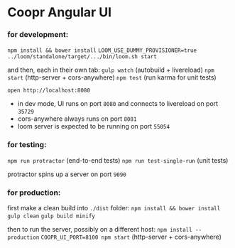 Coopr Angular UI
================

### for development:

`npm install && bower install`
`LOOM_USE_DUMMY_PROVISIONER=true ../loom/standalone/target/.../bin/loom.sh start`

and then, each in their own tab:
`gulp watch` (autobuild + livereload)
`npm start` (http-server + cors-anywhere)
`npm test` (run karma for unit tests)

`open http://localhost:8080`

* in dev mode, UI runs on port `8080` and connects to livereload on port `35729`
* cors-anywhere always runs on port `8081`
* loom server is expected to be running on port `55054`

### for testing:

`npm run protractor` (end-to-end tests)
`npm run test-single-run` (unit tests)

protractor spins up a server on port `9090`

### for production:

first make a clean build into `./dist` folder:
`npm install && bower install`
`gulp clean`
`gulp build minify`

then to run the server, possibly on a different host:
`npm install --production`
`COOPR_UI_PORT=8100 npm start` (http-server + cors-anywhere)
